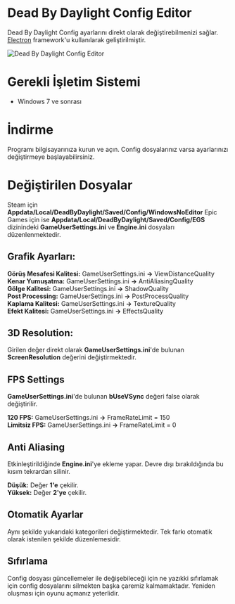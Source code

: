 # Dead By Daylight Config Editor
Dead By Daylight Config ayarlarını direkt olarak değiştirebilmenizi sağlar. [Electron](https://www.electronjs.org) framework'u kullanılarak geliştirilmiştir.

![Dead By Daylight Config Editor](https://media.discordapp.net/attachments/490508014026096650/894643165829660743/unknown.png) 

# Gerekli İşletim Sistemi

* Windows 7 ve sonrası

# İndirme

Programı bilgisayarınıza kurun ve açın. Config dosyalarınız varsa ayarlarınızı değiştirmeye başlayabilirsiniz.


# Değiştirilen Dosyalar

Steam için **Appdata/Local/DeadByDaylight/Saved/Config/WindowsNoEditor** Epic Games için ise **Appdata/Local/DeadByDaylight/Saved/Config/EGS** dizinindeki **GameUserSettings.ini** ve **Engine.ini** dosyaları düzenlenmektedir. 

## Grafik Ayarları:
**Görüş Mesafesi Kalitesi:** GameUserSettings.ini **->** ViewDistanceQuality  
**Kenar Yumuşatma:** GameUserSettings.ini **->** AntiAliasingQuality  
**Gölge Kalitesi:** GameUserSettings.ini **->** ShadowQuality  
**Post Processing:** GameUserSettings.ini **->** PostProcessQuality  
**Kaplama Kalitesi:** GameUserSettings.ini **->** TextureQuality  
**Efekt Kalitesi:** GameUserSettings.ini **->** EffectsQuality  

## 3D Resolution:
Girilen değer direkt olarak **GameUserSettings.ini**'de bulunan **ScreenResolution** değerini değiştirmektedir.

## FPS Settings
**GameUserSettings.ini**'de bulunan **bUseVSync** değeri false olarak değiştirilir.  

**120 FPS:** GameUserSettings.ini **->** FrameRateLimit = 150  
**Limitsiz FPS:** GameUserSettings.ini **->** FrameRateLimit = 0  

## Anti Aliasing
Etkinleştirildiğinde **Engine.ini**'ye ekleme yapar. Devre dışı bırakıldığında bu kısım tekrardan silinir.

**Düşük:** Değer **1'e** çekilir.  
**Yüksek:** Değer **2'ye** çekilir.

## Otomatik Ayarlar
Aynı şekilde yukarıdaki kategorileri değiştirmektedir. Tek farkı otomatik olarak istenilen şekilde düzenlemesidir. 

## Sıfırlama
Config dosyası güncellemeler ile değişebileceği için ne yazıkki sıfırlamak için config dosyalarını silmekten başka çaremiz kalmamaktadır. Yeniden oluşması için oyunu açmanız yeterlidir.
